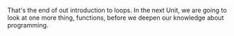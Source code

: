 That's the end of out introduction to loops. In the next Unit, we are going to look at one more thing, functions, before we deepen our knowledge about programming.

